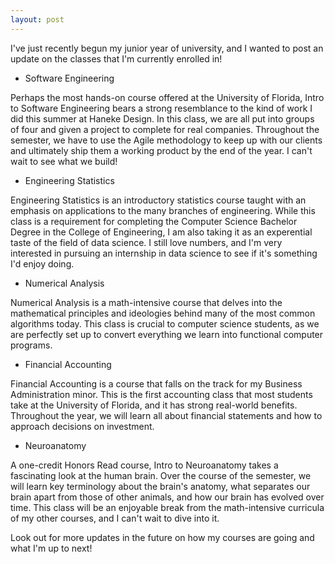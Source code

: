 ```yaml
---
layout: post
---
```

I've just recently begun my junior year of university, and I wanted to post an update on the classes that I'm currently enrolled in!

- Software Engineering
<p>Perhaps the most hands-on course offered at the University of Florida, Intro to Software Engineering bears a strong resemblance to the kind of work I did this summer at Haneke Design. In this class, we are all put into groups of four and given a project to complete for real companies. Throughout the semester, we have to use the Agile methodology to keep up with our clients and ultimately ship them a working product by the end of the year. I can't wait to see what we build!</p>

- Engineering Statistics
<p>Engineering Statistics is an introductory statistics course taught with an emphasis on applications to the many branches of engineering. While this class is a requirement for completing the Computer Science Bachelor Degree in the College of Engineering, I am also taking it as an experential taste of the field of data science. I still love numbers, and I'm very interested in pursuing an internship in data science to see if it's something I'd enjoy doing.</p>

- Numerical Analysis
<p>Numerical Analysis is a math-intensive course that delves into the mathematical principles and ideologies behind many of the most common algorithms today. This class is crucial to computer science students, as we are perfectly set up to convert everything we learn into functional computer programs.</p>

- Financial Accounting
<p>Financial Accounting is a course that falls on the track for my Business Administration minor. This is the first accounting class that most students take at the University of Florida, and it has strong real-world benefits. Throughout the year, we will learn all about financial statements and how to approach decisions on investment.</p>

- Neuroanatomy
<p>A one-credit Honors Read course, Intro to Neuroanatomy takes a fascinating look at the human brain. Over the course of the semester, we will learn key terminology about the brain's anatomy, what separates our brain apart from those of other animals, and how our brain has evolved over time. This class will be an enjoyable break from the math-intensive curricula of my other courses, and I can't wait to dive into it.</p>

Look out for more updates in the future on how my courses are going and what I'm up to next!